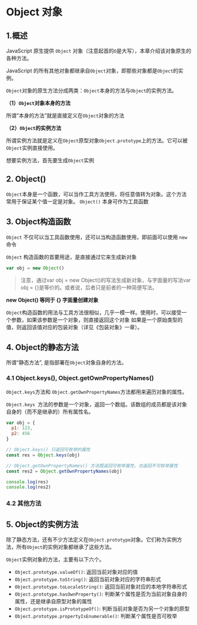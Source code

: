 # Object 对象

## 1.概述

JavaScript 原生提供 `Object` 对象（注意起首的`O`是大写），本章介绍该对象原生的各种方法。

JavaScript 的所有其他对象都继承自`Object`对象，即那些对象都是`Object`的实例。

`Object`对象的原生方法分成两类：`Object`本身的方法与`Object`的实例方法。

**（1）`Object`对象本身的方法**

所谓“本身的方法”就是直接定义在`Object`对象的方法

**（2）`Object`的实例方法**

所谓实例方法就是定义在`Object`原型对象`Object.prototype`上的方法。它可以被`Object`实例直接使用。

想要实例方法，首先要生成`Object`实例

## 2. Object()

`Object`本身是一个函数，可以当作工具方法使用，将任意值转为对象。这个方法常用于保证某个值一定是对象。
`Object()` 本身可作为工具函数

## 3. Object构造函数

`Object` 不仅可以当工具函数使用，还可以当构造函数使用，即前面可以使用 `new` 命令

`Object` 构造函数的首要用途，是直接通过它来生成新对象

```js
var obj = new Object()
```

> 注意，通过var obj = new Object()的写法生成新对象，与字面量的写法var obj = {}是等价的。或者说，后者只是前者的一种简便写法。

**new Object() 等同于 {} 字面量创建对象**

`Object`构造函数的用法与工具方法很相似，几乎一模一样。使用时，可以接受一个参数，如果该参数是一个对象，则直接返回这个对象
如果是一个原始类型的值，则返回该值对应的包装对象（详见《包装对象》一章）。


## 4. Object的静态方法

所谓“静态方法”, 是指部署在`Object`对象自身的方法。

### 4.1 Object.keys(), Object.getOwnPropertyNames()

`Object.keys`方法和 `Object.getOwnPropertyNames`方法都用来遍历对象的属性。

`Object.keys `方法的参数是一个对象，返回一个数组。该数组的成员都是该对象自身的（而不是继承的）所有属性名。

```js
var obj = {
  p1: 123,
  p2: 456
}

// Object.keys() 只返回可枚举的属性
const res = Object.keys(obj)

// Object.getOwnPropertyNames() 方法既返回可枚举属性，也返回不可枚举属性
const res2 = Object.getOwnPropertyNames(obj)

console.log(res)
console.log(res2)
```

### 4.2 其他方法


## 5. Object的实例方法

除了静态方法，还有不少方法定义在`Object.prototype`对象。它们称为实例方法，所有`Object`的实例对象都继承了这些方法。

`Object`实例对象的方法，主要有以下六个。

* `Object.prototype.valueOf()`: 返回当前对象对应的值
* `Object.prototype.toString()`: 返回当前对象对应的字符串形式
* `Object.prototype.toLocaleString()`: 返回当前对象对应的本地字符串形式
* `Object.prototype.hasOwnProperty()`: 判断某个属性是否为当前对象自身的属性，还是继承自原型对象的属性
* `Object.prototype.isPrototypeOf()`: 判断当前对象是否为另一个对象的原型
* `Object.prototype.propertyIsEnumerable()`: 判断某个属性是否可枚举

